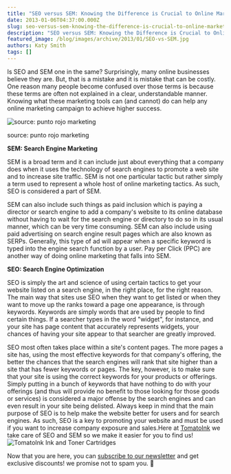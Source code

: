 ```yaml
---
title: "SEO versus SEM: Knowing the Difference is Crucial to Online Marketing"
date: 2013-01-06T04:37:00.000Z
slug: seo-versus-sem-knowing-the-difference-is-crucial-to-online-marketing
description: "SEO versus SEM: Knowing the Difference is Crucial to Online Marketing"
featured_image: /blog/images/archive/2013/01/SEO-vs-SEM.jpg
authors: Katy Smith
tags: []
---
```


Is SEO and SEM one in the same? Surprisingly, many online businesses believe they are. But, that is a mistake and it is mistake that can be costly. One reason many people become confused over those terms is because these terms are often not explained in a clear, understandable manner. Knowing what these marketing tools can (and cannot) do can help any online marketing campaign to achieve higher success.

![source: punto rojo marketing](/blog/images/archive/2013/01/SEO-vs-SEM.jpg)

source: punto rojo marketing

**SEM: Search Engine Marketing**

SEM is a broad term and it can include just about everything that a company does when it uses the technology of search engines to promote a web site and to increase site traffic. SEM is not one particular tactic but rather simply a term used to represent a whole host of online marketing tactics. As such, SEO is considered a part of SEM.

SEM can also include such things as paid inclusion which is paying a director or search engine to add a company's website to its online database without having to wait for the search engine or directory to do so in its usual manner, which can be very time consuming. SEM can also include using paid advertising on search engine result pages which are also known as SERPs. Generally, this type of ad will appear when a specific keyword is typed into the engine search function by a user. Pay per Click (PPC) are another way of doing online marketing that falls into SEM.

**SEO: Search Engine Optimization**

SEO is simply the art and science of using certain tactics to get your website listed on a search engine, in the right place, for the right reason. The main way that sites use SEO when they want to get listed or when they want to move up the ranks toward a page one appearance, is through keywords. Keywords are simply words that are used by people to find certain things. If a searcher types in the word "widget", for instance, and your site has page content that accurately represents widgets, your chances of having your site appear to that searcher are greatly improved.

SEO most often takes place within a site's content pages. The more pages a site has, using the most effective keywords for that company's offering, the better the chances that the search engines will rank that site higher than a site that has fewer keywords or pages. The key, however, is to make sure that your site is using the correct keywords for your products or offerings. Simply putting in a bunch of keywords that have nothing to do with your offerings (and thus will provide no benefit to those looking for those goods or services) is considered a major offense by the search engines and can even result in your site being delisted. Always keep in mind that the main purpose of SEO is to help make the website better for users and for search engines. As such, SEO is a key to promoting your website and must be used if you want to increase company exposure and sales.Here at [TomatoInk](https://www.tomatoink.com/) we take care of SEO and SEM so we make it easier for you to find us!![TomatoInk Ink and Toner Cartridges](/blog/images/archive/2013/06/profile_01-632x135.jpg) 

Now that you are here, you can [subscribe to our newsletter](https://www.tomatoink.com/welcome/subscribe) and get exclusive discounts! we promise not to spam you. 🙂